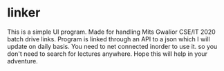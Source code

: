 # linker
This is a simple UI program. Made for handling Mits Gwalior CSE/IT 2020 batch drive links.
Program is linked through an API to a json which I will update on daily basis.
You need to net connected inorder to use it.
so you don't need to search for lectures anywhere. 
Hope this will help in your adventure.

